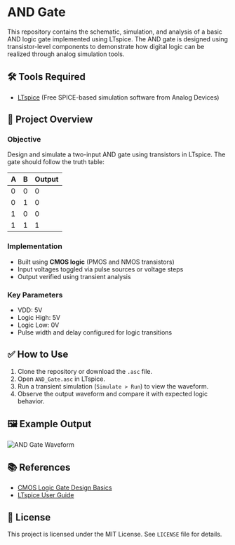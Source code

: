 # AND Gate 

This repository contains the schematic, simulation, and analysis of a basic AND logic gate implemented using LTspice. The AND gate is designed using transistor-level components to demonstrate how digital logic can be realized through analog simulation tools.

## 🛠️ Tools Required

- [LTspice](https://www.analog.com/en/design-center/design-tools-and-calculators/ltspice-simulator.html) (Free SPICE-based simulation software from Analog Devices)

## 🧠 Project Overview

### Objective

Design and simulate a two-input AND gate using transistors in LTspice. The gate should follow the truth table:

| A | B | Output |
|---|---|--------|
| 0 | 0 |   0    |
| 0 | 1 |   0    |
| 1 | 0 |   0    |
| 1 | 1 |   1    |

### Implementation

- Built using **CMOS logic** (PMOS and NMOS transistors)
- Input voltages toggled via pulse sources or voltage steps
- Output verified using transient analysis

### Key Parameters

- VDD: 5V
- Logic High: 5V
- Logic Low: 0V
- Pulse width and delay configured for logic transitions

## ✅ How to Use

1. Clone the repository or download the `.asc` file.
2. Open `AND_Gate.asc` in LTspice.
3. Run a transient simulation (`Simulate > Run`) to view the waveform.
4. Observe the output waveform and compare it with expected logic behavior.

## 🖼️ Example Output

![AND Gate Waveform](screenshots/and_gate_waveform.png)

## 📚 References

- [CMOS Logic Gate Design Basics](https://en.wikipedia.org/wiki/CMOS)
- [LTspice User Guide](https://www.analog.com/media/en/simulation-models/spice-models/LTspiceGettingStartedGuide.pdf)

## 🔖 License

This project is licensed under the MIT License. See `LICENSE` file for details.





